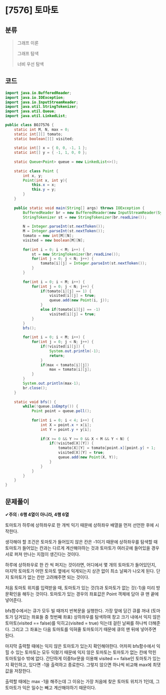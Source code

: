 # [7576] 토마토

## 분류
> 그래프 이론
>
> 그래프 탐색
>
> 너비 우선 탐색

## 코드
```java
import java.io.BufferedReader;
import java.io.IOException;
import java.io.InputStreamReader;
import java.util.StringTokenizer;
import java.util.Queue;
import java.util.LinkedList;

public class BOJ7576 {
	static int M, N, max = 0;
	static int[][] tomato;
	static boolean[][] visited;
	
	static int[] x = { 0, 0, -1, 1 };
	static int[] y = { -1, 1, 0, 0 };
	
	static Queue<Point> queue = new LinkedList<>();
	
	static class Point {
		int x, y;	
		Point(int x, int y){
			this.x = x;
			this.y = y;
		}
	}
	
	public static void main(String[] args) throws IOException {
		BufferedReader br = new BufferedReader(new InputStreamReader(System.in));
		StringTokenizer st = new StringTokenizer(br.readLine());
		
		N = Integer.parseInt(st.nextToken());
		M = Integer.parseInt(st.nextToken());
		tomato = new int[M][N];
		visited = new boolean[M][N];
		
		for(int i = 0; i < M; i++) {
			st = new StringTokenizer(br.readLine());
			for(int j = 0; j < N; j++) {
				tomato[i][j] = Integer.parseInt(st.nextToken());
			}
		}
		
		for(int i = 0; i < M; i++) {
			for(int j = 0; j < N; j++) {
				if(tomato[i][j] == 1) {
					visited[i][j] = true;
					queue.add(new Point(i, j));
				}
				else if(tomato[i][j] == -1)
					visited[i][j] = true;
			}
		}
		bfs();
		
		for(int i = 0; i < M; i++) {
			for(int j = 0; j < N; j++) {
				if(!visited[i][j]) {
					System.out.println(-1);
					return;
				}
				if(max < tomato[i][j])
					max = tomato[i][j];
			}
		}
		System.out.println(max-1);
		br.close();		
	}
	
	static void bfs() {	
		while(!queue.isEmpty()) {
			Point point = queue.poll();
			
			for(int i = 0; i < 4; i++) {
				int X = point.x + x[i];
				int Y = point.y + y[i];
				
				if(X >= 0 && Y >= 0 && X < M && Y < N) {
					if(!visited[X][Y]) {
						tomato[X][Y] = tomato[point.x][point.y] + 1;
						visited[X][Y] = true;				
						queue.add(new Point(X, Y));
					}
				}
			}
		}	
	}
}
```

## 문제풀이

✔**주의 : 6행 4열이 아니라, 4행 6열**

토마토가 하루에 상하좌우로 한 개씩 익기 때문에 상하좌우 배열을 먼저 선언한 후에 시작한다. 

생각해야 할 조건은 토마토가 들어있지 않은 칸은 -1이기 때문에 상하좌우를 탐색할 때 토마토가 들어있는 칸과는 다르게 계산해야하는 것과 토마토가 여러곳에 들어있을 경우 서로 퍼져 만나는 지점이 생긴다는 것이다. 

하루에 상하좌우로 한 칸 씩 퍼지는 것이라면, 어디에서 몇 개의 토마토가 들어있던지, 마지막 토마토가 어떤 토마토 옆에서 익게되는지 상관 없이 최소 날짜가 나오게 된다. 단지 토마토가 없는 칸만 고려해주면 되는 것이다. 

처음 토마토 위치를 입력받을 때, 토마토가 있는 것(1)과 토마토가 없는 것(-1)을 미리 방문확인을 해두는 것이다. 토마토가 있는 경우의 좌표값은 Point 객체에 담아 큐 맨 끝에 넣어준다. 

bfs함수에서는 큐가 모두 빌 때까지 반복문을 실행한다. 가장 앞에 담긴 큐를 꺼내 (토마토가 담겨있는 좌표들 중 첫번째 좌표) 상하좌우를 탐색하여 창고 크기 내에서 익지 않은 토마토(visited == false)를 익히고(visited = true) 익는데 걸린 날짜를 하나씩 더해준다. 그리고 그 좌표는 다음 토마토를 익혀줄 토마토이기 때문에 큐의 맨 뒤에 넣어주면 된다.

마지막 출력할 때에는 익지 않은 토마토가 있는지 확인해야한다. 어차피 bfs함수에서 익힐 수 있는 토마토는 모두 익혔기 때문에 익지 않은 토마토는 토마토가 없는 칸에 막힌 토마토일수 밖에 없다. 간단하게 이중for문을 이용해 visited == false인 토마토가 있는지 확인하고, 있다면 -1을 출력하고 종료한다. 그렇지 않으면 하나씩 비교해 max에 최댓값을 저장한다.

출력할 때에는 max -1을 해주는데 그 이유는 가장 처음에 찾은 토마토 위치가 1인데, 그 토마토가 익은 일수는 빼고 계산해야하기 때문이다. 